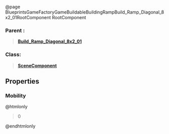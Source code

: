 @page BlueprintsGameFactoryGameBuildableBuildingRampBuild_Ramp_Diagonal_8x2_01RootComponent RootComponent
### Parent :
<b><a href="_blueprints_game_factory_game_buildable_building_ramp_build__ramp__diagonal_8x2_01.html"><blockquote>Build_Ramp_Diagonal_8x2_01</blockquote></a></b>
### Class:
<b><a href="_class_script_scene_component.html"><blockquote>SceneComponent</blockquote></a></b>
## Properties
### Mobility
@htmlonly
<blockquote>0</blockquote>
@endhtmlonly

